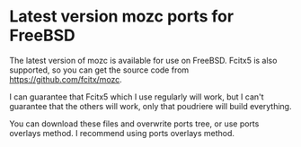 # Latest version mozc ports for FreeBSD

The latest version of mozc is available for use on FreeBSD.
Fcitx5 is also supported, so you can get the source code from https://github.com/fcitx/mozc.

I can guarantee that Fcitx5 which I use regularly will work,
but I can't guarantee that the others will work,
only that poudriere will build everything.

You can download these files and overwrite ports tree, or use ports overlays method.
I recommend using ports overlays method.
